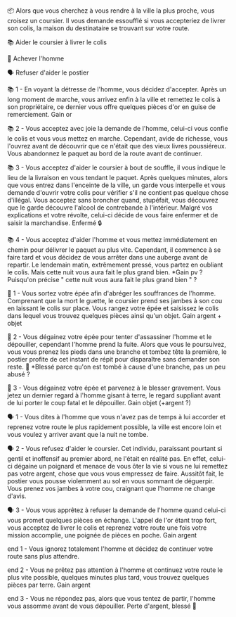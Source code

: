 📦 Alors que vous cherchez à vous rendre à la ville la plus proche, vous croisez un coursier. Il vous demande essoufflé si vous accepteriez de livrer son colis, la maison du destinataire se trouvant sur votre route.

📚 Aider le coursier à livrer le colis

🔪 Achever l'homme

🗣️ Refuser d'aider le postier


📚 1 - En voyant la détresse de l'homme, vous décidez d'accepter. Après un long moment de marche, vous arrivez enfin à la ville et remettez le colis à son propriétaire, ce dernier vous offre quelques pièces d'or en guise de remerciement.
Gain or

📚 2 - Vous acceptez avec joie la demande de l'homme, celui-ci vous confie le colis et vous vous mettez en marche. Cependant, avide de richesse, vous l'ouvrez avant de découvrir que ce n'était que des vieux livres poussiéreux. Vous abandonnez le paquet au bord de la route avant de continuer.

📚 3 - Vous acceptez d'aider le coursier à bout de souffle, il vous indique le lieu de la livraison en vous tendant le paquet. Après quelques minutes, alors que vous entrez dans l'enceinte de la ville, un garde vous interpelle et vous demande d'ouvrir votre colis pour vérifier s'il ne contient pas quelque chose d'illégal. Vous acceptez sans broncher quand, stupéfait, vous découvrez que le garde découvre l'alcool de contrebande à l'intérieur. Malgré vos explications et votre révolte, celui-ci décide de vous faire enfermer et de saisir la marchandise.
Enfermé 🔒

📚 4 - Vous acceptez d'aider l'homme et vous mettez immédiatement en chemin pour délivrer le paquet au plus vite. Cependant, il commence à se faire tard et vous décidez de vous arrêter dans une auberge avant de repartir. Le lendemain matin, extrêmement pressé, vous partez en oubliant le colis. Mais cette nuit vous aura fait le plus grand bien.
*Gain pv ? Puisqu'on précise " cette nuit vous aura fait le plus grand bien " ?

🔪  1 - Vous sortez votre épée afin d'abréger les souffrances de l'homme. Comprenant que la mort le guette, le coursier prend ses jambes à son cou en laissant le colis sur place. Vous rangez votre épée et saisissez le colis dans lequel vous trouvez quelques pièces ainsi qu'un objet.
Gain argent + objet

🔪 2 - Vous dégainez votre épée pour tenter d'assassiner l'homme et le dépouiller, cependant l'homme prend la fuite. Alors que vous le poursuivez, vous vous prenez les pieds dans une branche et tombez tête la première, le postier profite de cet instant de répit pour disparaître sans demander son reste.
🤕
*Blessé parce qu'on est tombé à cause d'une branche, pas un peu abusé ?

🔪 3 - Vous dégainez votre épée et parvenez à le blesser gravement. Vous jetez un dernier regard à l'homme gisant à terre, le regard suppliant avant de lui porter le coup fatal et le dépouiller.
Gain objet (+argent ?)

🗣️ 1 - Vous dites à l'homme que vous n'avez pas de temps à lui accorder et reprenez votre route le plus rapidement possible, la ville est encore loin et vous voulez y arriver avant que la nuit ne tombe.

🗣️ 2 - Vous refusez d'aider le coursier. Cet individu, paraissant pourtant si gentil et inoffensif au premier abord, ne l'était en réalité pas. En effet, celui-ci dégaine un poignard et menace de vous ôter la vie si vous ne lui remettez pas votre argent, chose que vous vous empressez de faire. Aussitôt fait, le postier vous pousse violemment au sol en vous sommant de déguerpir. Vous prenez vos jambes à votre cou, craignant que l'homme ne change d'avis.

🗣️  3 - Vous vous apprêtez à refuser la demande de l'homme quand celui-ci vous promet quelques pièces en échange. L'appel de l'or étant trop fort, vous acceptez de livrer le colis et reprenez votre route une fois votre mission accomplie, une poignée de pièces en poche.
Gain argent

end 1 - Vous ignorez totalement l'homme et décidez de continuer votre route sans plus attendre.

end 2 - Vous ne prêtez pas attention à l'homme et continuez votre route le plus vite possible, quelques minutes plus tard, vous trouvez quelques pièces par terre.
Gain argent

end 3 - Vous ne répondez pas, alors que vous tentez de partir, l'homme vous assomme avant de vous dépouiller. 
Perte d'argent, blessé 🤕
